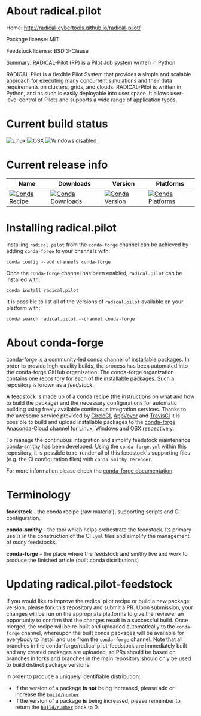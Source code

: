About radical.pilot
===================

Home: http://radical-cybertools.github.io/radical-pilot/

Package license: MIT

Feedstock license: BSD 3-Clause

Summary: RADICAL-Pilot (RP) is a Pilot Job system written in Python

RADICAL-Pilot is a flexible Pilot System that provides a simple and scalable
approach for executing many concurrent simulations and their data requirements
on clusters, grids, and clouds. RADICAL-Pilot is written in Python, and as such
is easily deployable into user space. It allows user-level control of Pilots
and supports a wide range of application types.


Current build status
====================

[![Linux](https://img.shields.io/circleci/project/github/conda-forge/radical.pilot-feedstock/master.svg?label=Linux)](https://circleci.com/gh/conda-forge/radical.pilot-feedstock)
[![OSX](https://img.shields.io/travis/conda-forge/radical.pilot-feedstock/master.svg?label=macOS)](https://travis-ci.org/conda-forge/radical.pilot-feedstock)
![Windows disabled](https://img.shields.io/badge/Windows-disabled-lightgrey.svg)

Current release info
====================

| Name | Downloads | Version | Platforms |
| --- | --- | --- | --- |
| [![Conda Recipe](https://img.shields.io/badge/recipe-radical.pilot-green.svg)](https://anaconda.org/conda-forge/radical.pilot) | [![Conda Downloads](https://img.shields.io/conda/dn/conda-forge/radical.pilot.svg)](https://anaconda.org/conda-forge/radical.pilot) | [![Conda Version](https://img.shields.io/conda/vn/conda-forge/radical.pilot.svg)](https://anaconda.org/conda-forge/radical.pilot) | [![Conda Platforms](https://img.shields.io/conda/pn/conda-forge/radical.pilot.svg)](https://anaconda.org/conda-forge/radical.pilot) |

Installing radical.pilot
========================

Installing `radical.pilot` from the `conda-forge` channel can be achieved by adding `conda-forge` to your channels with:

```
conda config --add channels conda-forge
```

Once the `conda-forge` channel has been enabled, `radical.pilot` can be installed with:

```
conda install radical.pilot
```

It is possible to list all of the versions of `radical.pilot` available on your platform with:

```
conda search radical.pilot --channel conda-forge
```


About conda-forge
=================

conda-forge is a community-led conda channel of installable packages.
In order to provide high-quality builds, the process has been automated into the
conda-forge GitHub organization. The conda-forge organization contains one repository
for each of the installable packages. Such a repository is known as a *feedstock*.

A feedstock is made up of a conda recipe (the instructions on what and how to build
the package) and the necessary configurations for automatic building using freely
available continuous integration services. Thanks to the awesome service provided by
[CircleCI](https://circleci.com/), [AppVeyor](http://www.appveyor.com/)
and [TravisCI](https://travis-ci.org/) it is possible to build and upload installable
packages to the [conda-forge](https://anaconda.org/conda-forge)
[Anaconda-Cloud](http://docs.anaconda.org/) channel for Linux, Windows and OSX respectively.

To manage the continuous integration and simplify feedstock maintenance
[conda-smithy](http://github.com/conda-forge/conda-smithy) has been developed.
Using the ``conda-forge.yml`` within this repository, it is possible to re-render all of
this feedstock's supporting files (e.g. the CI configuration files) with ``conda smithy rerender``.

For more information please check the [conda-forge documentation](https://conda-forge.org/docs/).

Terminology
===========

**feedstock** - the conda recipe (raw material), supporting scripts and CI configuration.

**conda-smithy** - the tool which helps orchestrate the feedstock.
                   Its primary use is in the construction of the CI ``.yml`` files
                   and simplify the management of *many* feedstocks.

**conda-forge** - the place where the feedstock and smithy live and work to
                  produce the finished article (built conda distributions)


Updating radical.pilot-feedstock
================================

If you would like to improve the radical.pilot recipe or build a new
package version, please fork this repository and submit a PR. Upon submission,
your changes will be run on the appropriate platforms to give the reviewer an
opportunity to confirm that the changes result in a successful build. Once
merged, the recipe will be re-built and uploaded automatically to the
`conda-forge` channel, whereupon the built conda packages will be available for
everybody to install and use from the `conda-forge` channel.
Note that all branches in the conda-forge/radical.pilot-feedstock are
immediately built and any created packages are uploaded, so PRs should be based
on branches in forks and branches in the main repository should only be used to
build distinct package versions.

In order to produce a uniquely identifiable distribution:
 * If the version of a package **is not** being increased, please add or increase
   the [``build/number``](http://conda.pydata.org/docs/building/meta-yaml.html#build-number-and-string).
 * If the version of a package **is** being increased, please remember to return
   the [``build/number``](http://conda.pydata.org/docs/building/meta-yaml.html#build-number-and-string)
   back to 0.